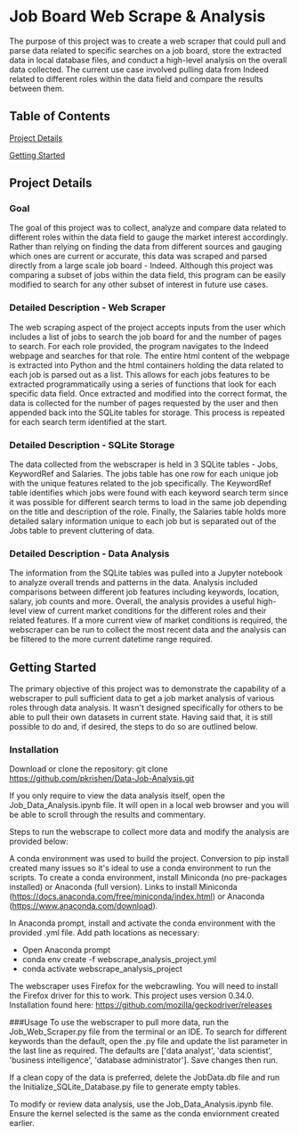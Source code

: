 # Job Board Web Scrape & Analysis

The purpose of this project was to create a web scraper that could pull and parse data related to specific searches on a job board, store the extracted data in local database files, and conduct a high-level analysis on the overall data collected. The current use case involved pulling data from Indeed related to different roles within the data field and compare the results between them.

## Table of Contents

[Project Details](#project-details)

[Getting Started](#getting-started)

## Project Details

### Goal
The goal of this project was to collect, analyze and compare data related to different roles within the data field to gauge the market interest accordingly. Rather than relying on finding the data from different sources and gauging which ones are current or accurate, this data was scraped and parsed directly from a large scale job board - Indeed. Although this project was comparing a subset of jobs within the data field, this program can be easily modified to search for any other subset of interest in future use cases.

### Detailed Description - Web Scraper
The web scraping aspect of the project accepts inputs from the user which includes a list of jobs to search the job board for and the number of pages to search. For each role provided, the program navigates to the Indeed webpage and searches for that role. The entire html content of the webpage is extracted into Python and the html containers holding the data related to each job is parsed out as a list. This allows for each jobs features to be extracted programmatically using a series of functions that look for each specific data field. Once extracted and modified into the correct format, the data is collected for the number of pages requested by the user and then appended back into the SQLite tables for storage. This process is repeated for each search term identified at the start.  

### Detailed Description - SQLite Storage
The data collected from the webscraper is held in 3 SQLite tables - Jobs, KeywordRef and Salaries. The jobs table has one row for each unique job with the unique features related to the job specifically. The KeywordRef table identifies which jobs were found with each keyword search term since it was possible for different search terms to load in the same job depending on the title and description of the role. Finally, the Salaries table holds more detailed salary information unique to each job but is separated out of the Jobs table to prevent cluttering of data. 

### Detailed Description - Data Analysis
The information from the SQLite tables was pulled into a Jupyter notebook to analyze overall trends and patterns in the data. Analysis included comparisons between different job features including keywords, location, salary, job counts and more. Overall, the analysis provides a useful high-level view of current market conditions for the different roles and their related features. If a more current view of market conditions is required, the webscraper can be run to collect the most recent data and the analysis can be filtered to the more current datetime range required. 

## Getting Started
The primary objective of this project was to demonstrate the capability of a webscraper to pull sufficient data to get a job market analysis of various roles through data analysis. It wasn't designed specifically for others to be able to pull their own datasets in current state. Having said that, it is still possible to do and, if desired, the steps to do so are outlined below.

### Installation
Download or clone the repository: git clone https://github.com/pkrishen/Data-Job-Analysis.git

If you only require to view the data analysis itself, open the Job_Data_Analysis.ipynb file. It will open in a local web browser and you will be able to scroll through the results and commentary.

Steps to run the webscrape to collect more data and modify the analysis are provided below:

A conda environment was used to build the project. Conversion to pip install created many issues so it's ideal to use a conda environment to run the scripts. 
To create a conda environment, install Miniconda (no pre-packages installed) or Anaconda (full version). 
Links to install Miniconda (https://docs.anaconda.com/free/miniconda/index.html) or Anaconda (https://www.anaconda.com/download).

In Anaconda prompt, install and activate the conda environment with the provided .yml file. Add path locations as necessary:
- Open Anaconda prompt
- conda env create -f webscrape_analysis_project.yml
- conda activate webscrape_analysis_project

The webscraper uses Firefox for the webcrawling. You will need to install the Firefox driver for this to work. This project uses version 0.34.0. Installation found here: https://github.com/mozilla/geckodriver/releases

###Usage
To use the webscraper to pull more data, run the Job_Web_Scraper.py file from the terminal or an IDE. To search for different keywords than the default, open the .py file and update the list parameter in the last line as required. The defaults are ['data analyst', 'data scientist', 'business intelligence', 'database administrator']. Save changes then run.

If a clean copy of the data is preferred, delete the JobData.db file and run the Initialize_SQLite_Database.py file to generate empty tables. 

To modify or review data analysis, use the Job_Data_Analysis.ipynb file. Ensure the kernel selected is the same as the conda enviornment created earlier. 
